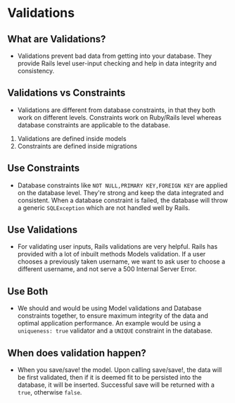 # Validations

## What are Validations?

* Validations prevent bad data from getting into your database. They provide Rails level user-input checking and help in data integrity and consistency.

## Validations vs Constraints

* Validations are different from database constraints, in that they both work on different levels. Constraints work on Ruby/Rails level whereas database constraints are applicable to the database.

1) Validations are defined inside models
2) Constraints are defined inside migrations

## Use Constraints

* Database constraints like ```NOT NULL,PRIMARY KEY,FOREIGN KEY``` are applied on the database level. They're strong and keep the data integrated and consistent. When a database constraint is failed, the database will throw a generic ```SQLException``` which are not handled well by Rails.

## Use Validations

* For validating user inputs, Rails validations are very helpful. Rails has provided with a lot of inbuilt methods Models validation. If a user chooses a previously taken username, we want to ask user to choose a different username, and not serve a 500 Internal Server Error.

## Use Both

* We should and would be using Model validations and Database constraints together, to ensure maximum integrity of the data and optimal application performance. An example would be using a ```uniqueness: true``` validator and a ```UNIQUE``` constraint in the database.

## When does validation happen?

* When you save/save! the model. Upon calling save/save!, the data will be first validated, then if it is deemed fit to be persisted into the database, it will be inserted. Successful save will be returned with a ```true```, otherwise ```false```.

